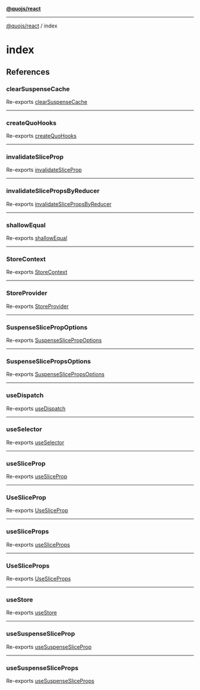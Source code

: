 [**@quojs/react**](../README.md)

***

[@quojs/react](../README.md) / index

# index

## References

### clearSuspenseCache

Re-exports [clearSuspenseCache](../hooks/suspense/functions/clearSuspenseCache.md)

***

### createQuoHooks

Re-exports [createQuoHooks](../hooks/createQuoHooks/functions/createQuoHooks.md)

***

### invalidateSliceProp

Re-exports [invalidateSliceProp](../hooks/suspense/functions/invalidateSliceProp.md)

***

### invalidateSlicePropsByReducer

Re-exports [invalidateSlicePropsByReducer](../hooks/suspense/functions/invalidateSlicePropsByReducer.md)

***

### shallowEqual

Re-exports [shallowEqual](../hooks/hooks/functions/shallowEqual.md)

***

### StoreContext

Re-exports [StoreContext](../context/StoreContext/variables/StoreContext.md)

***

### StoreProvider

Re-exports [StoreProvider](../context/StoreProvider/variables/StoreProvider.md)

***

### SuspenseSlicePropOptions

Re-exports [SuspenseSlicePropOptions](../hooks/suspense/interfaces/SuspenseSlicePropOptions.md)

***

### SuspenseSlicePropsOptions

Re-exports [SuspenseSlicePropsOptions](../hooks/suspense/interfaces/SuspenseSlicePropsOptions.md)

***

### useDispatch

Re-exports [useDispatch](../hooks/hooks/functions/useDispatch.md)

***

### useSelector

Re-exports [useSelector](../hooks/hooks/functions/useSelector.md)

***

### useSliceProp

Re-exports [useSliceProp](../hooks/hooks/functions/useSliceProp.md)

***

### UseSliceProp

Re-exports [UseSliceProp](../hooks/createQuoHooks/type-aliases/UseSliceProp.md)

***

### useSliceProps

Re-exports [useSliceProps](../hooks/hooks/functions/useSliceProps.md)

***

### UseSliceProps

Re-exports [UseSliceProps](../hooks/createQuoHooks/type-aliases/UseSliceProps.md)

***

### useStore

Re-exports [useStore](../hooks/hooks/functions/useStore.md)

***

### useSuspenseSliceProp

Re-exports [useSuspenseSliceProp](../hooks/suspense/functions/useSuspenseSliceProp.md)

***

### useSuspenseSliceProps

Re-exports [useSuspenseSliceProps](../hooks/suspense/functions/useSuspenseSliceProps.md)
